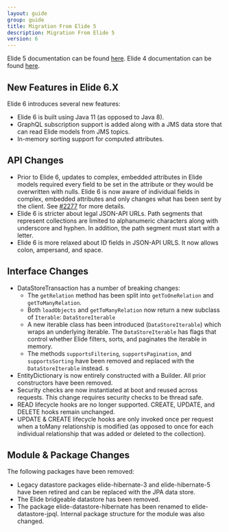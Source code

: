```yaml
---
layout: guide
group: guide
title: Migration From Elide 5
description: Migration From Elide 5
version: 6
---
```


Elide 5 documentation can be found [here]({{site.baseurl}}/pages/guide/v5/01-start.html).
Elide 4 documentation can be found [here]({{site.baseurl}}/pages/guide/v4/01-start.html).

## New Features in Elide 6.X

Elide 6 introduces several new features:
 - Elide 6 is built using Java 11 (as opposed to Java 8).
 - GraphQL subscription support is added along with a JMS data store that can read Elide models from JMS topics.
 - In-memory sorting support for computed attributes.

## API Changes

 - Prior to Elide 6, updates to complex, embedded attributes in Elide models required every field to be set in the attribute or they would be overwritten with nulls.  Elide 6 is now aware of individual fields in complex, embedded attributes and only changes what has been sent by the client.  See [#2277](https://github.com/yahoo/elide/issues/2277) for more details.
 - Elide 6 is stricter about legal JSON-API URLs.  Path segments that represent collections are limited to alphanumeric characters along with underscore and hyphen.  In addition, the path segment must start with a letter.
 - Elide 6 is more relaxed about ID fields in JSON-API URLS.  It now allows colon, ampersand, and space.

## Interface Changes

 - DataStoreTransaction has a number of breaking changes:
    - The `getRelation` method has been split into `getToOneRelation` and `getToManyRelation`.
    - Both `loadObjects` and `getToManyRelation` now return a new subclass of `Iterable`: `DataStoreIterable`
    - A new iterable class has been introduced (`DataStoreIterable`) which wraps an underlying iterable.  The `DataStoreIterable` has flags that control whether Elide filters, sorts, and paginates the iterable in memory.
    - The methods `supportsFiltering`, `supportsPagination`, and `supportsSorting` have been removed and replaced with the `DataStoreIterable` instead.
s
 - EntityDictionary is now entirely constructed with a Builder.  All prior constructors have been removed.
 - Security checks are now instantiated at boot and reused across requests.  This change requires security checks to be thread safe.
 - READ lifecycle hooks are no longer supported.  CREATE, UPDATE, and DELETE hooks remain unchanged.
 - UPDATE & CREATE lifecycle hooks are only invoked once per request when a toMany relationship is modified (as opposed to once for each individual relationship that was added or deleted to the collection).

## Module & Package Changes

The following packages have been removed:

 - Legacy datastore packages elide-hibernate-3 and elide-hibernate-5 have been retired and can be replaced with the JPA data store.
 - The Elide bridgeable datastore has been removed.
 - The package elide-datastore-hibernate has been renamed to elide-datastore-jpql.   Internal package structure for the module was also changed.

